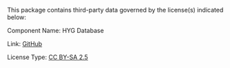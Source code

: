 This package contains third-party data governed by the license(s) indicated below:

Component Name: HYG Database

Link: [GitHub](https://github.com/astronexus/HYG-Database/)

License Type: [CC BY-SA 2.5](https://github.com/myusername/semver/blob/master/License.txt)

